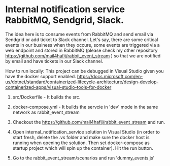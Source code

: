 # Internal notification service RabbitMQ, Sendgrid, Slack.
The idea here is to consume events from RabbitMQ and send email via Sendgrid or add ticket to Slack channel. Let's say, there are some critical events in our business when they occure, some events are triggered
via a web endpoint and stored in RabbitMQ (please check my other repository https://github.com/mail4hafij/rabbit_event_stream ) so that we are notified by email and have tickets in our Slack channel. 


How to run locally:
This project can be debugged in Visual Studio given you have the docker support enabled. 
https://docs.microsoft.com/en-us/dotnet/standard/containerized-lifecycle-architecture/design-develop-containerized-apps/visual-studio-tools-for-docker

1. src/Dockerfile - It builds the src.
2. docker-compose.yml - It builds the servcie in 'dev' mode in the same network as rabbit_event_stream



1. Checkout the https://github.com/mail4hafij/rabbit_event_stream and run.
2. Open internal_notification_service solution in Visual Studio (in order to start fresh, delete the .vs folder and make sure the docker host is running when opening the solution. 
Then set docker-compose as startup project which will spin up the container). Hit the run button.
3. Go to the rabbit_event_stream/scenarios and run 'dummy_events.js'

